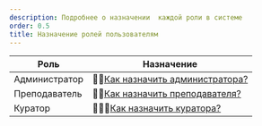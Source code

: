 ```yaml
---
description: Подробнее о назначении  каждой роли в системе
order: 0.5
title: Назначение ролей пользователям
---
```


| Роль          | Назначение                                                                                                          |
|---------------|---------------------------------------------------------------------------------------------------------------------|
| Администратор | 👩‍⚖️[Как назначить администратора?](./../instrukcii-po-rabote/dlya-administratorov/kak-naznachit-administratora-.) |
| Преподаватель | 🧑‍🏫[Как назначить преподавателя?](./../instrukcii-po-rabote/dlya-administratorov/kak-naznachit-prepodavatelya)    |
| Куратор       | 👩‍👧‍👦[Как назначить куратора?](./../instrukcii-po-rabote/dlya-kuratorov/kak-naznachit-kuratora)                  |